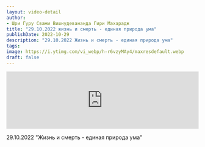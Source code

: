 ```yaml
---
layout: video-detail
author:
- Шри Гуру Свами Вишнудевананда Гири Махарадж
title: "29.10.2022 жизнь и смерть - единая природа ума"
publishDate: 2022-10-29
description: "29.10.2022 Жизнь и смерть - единая природа ума"
tags: 
image: https://i.ytimg.com/vi_webp/h-r6vzyMAy4/maxresdefault.webp
draft: false
---
```


<iframe width="100%" src="https://www.youtube.com/embed/h-r6vzyMAy4" frameborder="0" allowfullscreen=""></iframe> 

 29.10.2022 "Жизнь и смерть - единая природа ума"

  

 